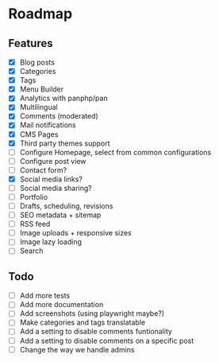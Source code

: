 # Roadmap

## Features

- [x] Blog posts
- [x] Categories
- [x] Tags
- [x] Menu Builder
- [x] Analytics with panphp/pan
- [x] Multilingual
- [x] Comments (moderated)
- [x] Mail notifications
- [x] CMS Pages
- [x] Third party themes support
- [ ] Configure Homepage, select from common configurations
- [ ] Configure post view
- [ ] Contact form?
- [x] Social media links?
- [ ] Social media sharing?
- [ ] Portfolio
- [ ] Drafts, scheduling, revisions
- [ ] SEO metadata + sitemap
- [ ] RSS feed
- [ ] Image uploads + responsive sizes
- [ ] Image lazy loading
- [ ] Search

## Todo

- [ ] Add more tests
- [ ] Add more documentation
- [ ] Add screenshots (using playwright maybe?)
- [ ] Make categories and tags translatable
- [ ] Add a setting to disable comments funtionality
- [ ] Add a setting to disable comments on a specific post
- [ ] Change the way we handle admins
